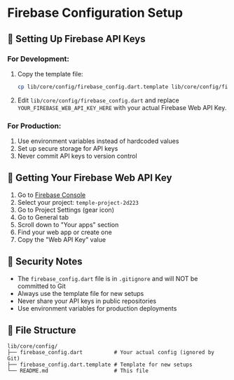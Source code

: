 # Firebase Configuration Setup

## 🔐 Setting Up Firebase API Keys

### For Development:

1. Copy the template file:

   ```bash
   cp lib/core/config/firebase_config.dart.template lib/core/config/firebase_config.dart
   ```

2. Edit `lib/core/config/firebase_config.dart` and replace `YOUR_FIREBASE_WEB_API_KEY_HERE` with your actual Firebase Web API Key.

### For Production:

1. Use environment variables instead of hardcoded values
2. Set up secure storage for API keys
3. Never commit API keys to version control

## 🔑 Getting Your Firebase Web API Key

1. Go to [Firebase Console](https://console.firebase.google.com)
2. Select your project: `temple-project-2d223`
3. Go to Project Settings (gear icon)
4. Go to General tab
5. Scroll down to "Your apps" section
6. Find your web app or create one
7. Copy the "Web API Key" value

## 🚨 Security Notes

- The `firebase_config.dart` file is in `.gitignore` and will NOT be committed to Git
- Always use the template file for new setups
- Never share your API keys in public repositories
- Use environment variables for production deployments

## 📁 File Structure

```
lib/core/config/
├── firebase_config.dart          # Your actual config (ignored by Git)
├── firebase_config.dart.template # Template for new setups
└── README.md                     # This file
```
















